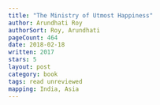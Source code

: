 ```yaml
---
title: "The Ministry of Utmost Happiness"
author: Arundhati Roy
authorSort: Roy, Arundhati
pageCount: 464
date: 2018-02-18
written: 2017
stars: 5
layout: post
category: book
tags: read unreviewed
mapping: India, Asia
---
```

